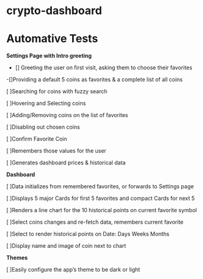 # crypto-dashboard


# Automative Tests 

**Settings Page with Intro greeting**

- [] Greeting the user on first visit, asking them to choose their favorites

-[]Providing a default 5 coins as favorites & a complete list of all coins

[ ]Searching for coins with fuzzy search

[ ]Hovering and Selecting coins

[ ]Adding/Removing coins on the list of favorites

[ ]Disabling out chosen coins

[ ]Confirm Favorite Coin

[ ]Remembers those values for the user

[ ]Generates dashboard prices & historical data

**Dashboard**

[ ]Data initializes from remembered favorites, or forwards to Settings page

[ ]Displays 5 major Cards for first 5 favorites and compact Cards for next 5

[ ]Renders a line chart for the 10 historical points on current favorite symbol

[ ]Select coins changes and re-fetch data, remembers current favorite

[ ]Select to render historical points on Date: Days Weeks Months

[ ]Display name and image of coin next to chart

**Themes**

[ ]Easily configure the app’s theme to be dark or light
